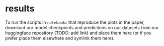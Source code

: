 # results

To run the scripts in `notebooks` that reproduce the plots in the paper, download our model checkpoints and predictions on our datasets from our huggingface repository (TODO: add link) and place them here (or if you prefer place them elsewhere and symlink them here).